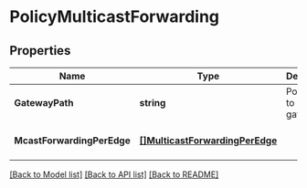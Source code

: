 # PolicyMulticastForwarding

## Properties
Name | Type | Description | Notes
------------ | ------------- | ------------- | -------------
**GatewayPath** | **string** | Policy path to Tier0 gateway.  | [default to null]
**McastForwardingPerEdge** | [**[]MulticastForwardingPerEdge**](MulticastForwardingPerEdge.md) |  | [optional] [default to null]

[[Back to Model list]](../README.md#documentation-for-models) [[Back to API list]](../README.md#documentation-for-api-endpoints) [[Back to README]](../README.md)

